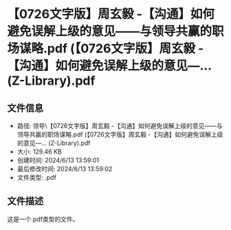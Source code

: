 ﻿# 【0726文字版】周玄毅 -【沟通】如何避免误解上级的意见——与领导共赢的职场谋略.pdf (【0726文字版】周玄毅 -【沟通】如何避免误解上级的意见—... (Z-Library).pdf

## 文件信息
- 路径: 领导\【0726文字版】周玄毅 -【沟通】如何避免误解上级的意见——与领导共赢的职场谋略.pdf (【0726文字版】周玄毅 -【沟通】如何避免误解上级的意见—... (Z-Library).pdf
- 大小: 129.46 KB
- 创建时间: 2024/6/13 13:59:01
- 最后修改时间: 2024/6/13 13:59:02
- 文件类型: .pdf

## 文件描述
这是一个.pdf类型的文件。

